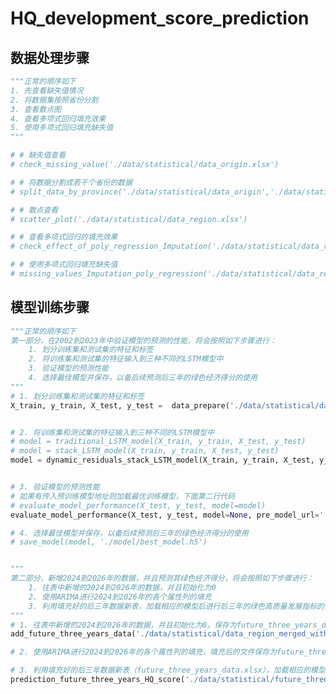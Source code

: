 <!--
 * @Author: hiddenSharp429 z404878860@163.com
 * @Date: 2024-10-25 15:58:16
 * @LastEditors: hiddenSharp429 z404878860@163.com
 * @LastEditTime: 2024-10-25 16:01:06
 * @FilePath: /2024_tjjm/README.md
 * @Description: 这是默认设置,请设置`customMade`, 打开koroFileHeader查看配置 进行设置: https://github.com/OBKoro1/koro1FileHeader/wiki/%E9%85%8D%E7%BD%AE
-->
# HQ_development_score_prediction

## 数据处理步骤
```python
"""正常的顺序如下
1. 先查看缺失值情况
2. 将数据集按照省份分割
3. 查看散点图
4. 查看多项式回归填充效果
5. 使用多项式回归填充缺失值
"""

# # 缺失值查看
# check_missing_value('./data/statistical/data_origin.xlsx')

# # 将数据分割成若干个省份的数据
# split_data_by_province('./data/statistical/data_origin','./data/statistical/data_region.xlsx' )

# # 散点查看
# scatter_plot('./data/statistical/data_region.xlsx')

# # 查看多项式回归的填充效果
# check_effect_of_poly_regression_Imputation('./data/statistical/data_region.xlsx')

# # 使用多项式回归填充缺失值
# missing_values_Imputation_poly_regression('./data/statistical/data_region.xlsx', './data/statistical/data_region_merged.xlsx')
```

## 模型训练步骤
```python
"""正常的顺序如下
第一部分，在2002到2023年中验证模型的预测的性能，将会按照如下步骤进行：
    1. 划分训练集和测试集的特征和标签
    2. 将训练集和测试集的特征输入到三种不同的LSTM模型中
    3. 验证模型的预测性能
    4. 选择最佳模型并保存，以备后续预测后三年的绿色经济得分的使用
"""
# 1. 划分训练集和测试集的特征和标签
X_train, y_train, X_test, y_test =  data_prepare('./data/statistical/data_region_merged_with_score.xlsx')


# 2. 将训练集和测试集的特征输入到三种不同的LSTM模型中
# model = traditional_LSTM_model(X_train, y_train, X_test, y_test)
# model = stack_LSTM_model(X_train, y_train, X_test, y_test)
model = dynamic_residuals_stack_LSTM_model(X_train, y_train, X_test, y_test)


# 3. 验证模型的预测性能
# 如果有传入预训练模型地址则加载最优训练模型，下面第二行代码
# evaluate_model_performance(X_test, y_test, model=model)
evaluate_model_performance(X_test, y_test, model=None, pre_model_url='./model/best_model.h5')

# 4. 选择最佳模型并保存，以备后续预测后三年的绿色经济得分的使用
# save_model(model, './model/best_model.h5')


"""
第二部分，新增2024到2026年的数据，并且预测其绿色经济得分，将会按照如下步骤进行：
    1. 往表中新增的2024到2026年的数据，并且初始化为0
    2. 使用ARIMA进行2024到2026年的各个属性列的填充
    3. 利用填充好的后三年数据新表，加载相应的模型后进行后三年的绿色高质量发展指标的预测
"""
# 1. 往表中新增的2024到2026年的数据，并且初始化为0，保存为future_three_years_data_0.xlsx
add_future_three_years_data('./data/statistical/data_region_merged_with_score.xlsx', './data/statistical/future_three_years_data_0.xlsx')

# 2. 使用ARIMA进行2024到2026年的各个属性列的填充，填充后的文件保存为future_three_years_data.xlsx

# 3. 利用填充好的后三年数据新表（future_three_years_data.xlsx），加载相应的模型后进行后三年的绿色高质量发展指标的预测
prediction_future_three_years_HQ_score('./data/statistical/future_three_years_data.xlsx', './data/statistical/finish.xlsx', pre_model_url='./model/best_model.h5')  
```